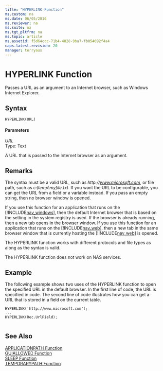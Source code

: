 ```yaml
---
title: "HYPERLINK Function"
ms.custom: na
ms.date: 06/05/2016
ms.reviewer: na
ms.suite: na
ms.tgt_pltfrm: na
ms.topic: article
ms.assetid: f5d64ccc-71b4-4820-9ba7-fb054092f4a4
caps.latest.revision: 20
manager: terryaus
---
```

# HYPERLINK Function
Passes a URL as an argument to an Internet browser, such as Windows Internet Explorer.  
  
## Syntax  
  
```  
HYPERLINK(URL)  
```  
  
#### Parameters  
 *URL*  
 Type: Text  
  
 A URL that is passed to the Internet browser as an argument.  
  
## Remarks  
 The syntax must be a valid URL, such as *http:\/\/www.microsoft.com*, or file path, such as *c:\\temp\\myfile.txt*. If you want the URL to be configurable, you can get the URL from a field or a variable instead. If you pass an empty string, then no browser window is opened.  
  
 If you use this function for an application that runs on the [!INCLUDE[nav_windows](includes/nav_windows_md.md)], then the default Internet browser that is based on the setting in the system registry is used. If the browser is already running, then a new tab opens in the browser window. If you use this function for an application that runs on the [!INCLUDE[nav_web](includes/nav_web_md.md)], then a new tab in the same browser window that is currently hosting the [!INCLUDE[nav_web](includes/nav_web_md.md)] is opened.  
  
 The HYPERLINK function works with different protocols and file types as along as the syntax is valid.  
  
 The HYPERLINK function does not work on NAS services.  
  
## Example  
 The following example shows two uses of the HYPERLINK function to open the specified URL in the default browser. In the first line of code, the URL is specified in code. The second line of code illustrates how you can get a URL that is stored in a field on the current table.  
  
```  
HYPERLINK('http://www.microsoft.com');   
...  
HYPERLINK(Rec.UrlField);  
  
```  
  
## See Also  
 [APPLICATIONPATH Function](APPLICATIONPATH-Function.md)   
 [GUIALLOWED Function](GUIALLOWED-Function.md)   
 [SLEEP Function](SLEEP-Function.md)   
 [TEMPORARYPATH Function](TEMPORARYPATH-Function.md)